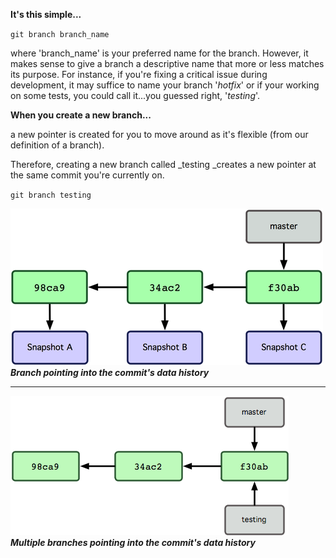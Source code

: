 **It's this simple...**

`git branch branch_name`

where 'branch\_name' is your preferred name for the branch. However, it makes sense to give a branch a descriptive name that more or less matches its purpose. For instance, if you're fixing a critical issue during development, it may suffice to name your branch '_hotfix_' or if your working on some tests, you could call it...you guessed right, '_testing_'.

**When you create a new branch...**

a new pointer is created for you to move around as it's flexible \(from our definition of a branch\).

Therefore, creating a new branch called \_testing \_creates a new pointer at the same commit you're currently on.

`git branch testing`

![](/assets/imp7.png)       _**Branch pointing into the commit's data history**_

---

![](/assets/imp8.png)  _**Multiple branches pointing into the commit's data history**_

